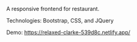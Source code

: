 A responsive frontend for restaurant.

Technologies: Bootstrap, CSS, and JQuery

Demo: https://relaxed-clarke-539d8c.netlify.app/
